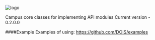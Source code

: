 ![logo](http://habrastorage.org/storage3/bb1/b4a/c3c/bb1b4ac3c1a11f43e5fbbea645057571.png)

Campus core classes for implementing API modules
Current version - 0.2.0.0


####Example 
Examples of using: https://github.com/DOIS/examples

